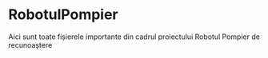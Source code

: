 # RobotulPompier
Aici sunt toate fișierele importante din cadrul proiectului Robotul Pompier de recunoaștere
